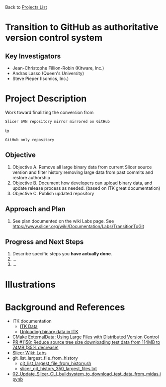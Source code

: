 Back to [Projects List](../../README.md#ProjectsList)

# Transition to GitHub as authoritative version control system

## Key Investigators

- Jean-Christophe Fillion-Robin (Kitware, Inc.)
- Andras Lasso (Queen's University)
- Steve Pieper (Isomics, Inc.)

# Project Description

<!-- Add a short paragraph describing the project. -->

Work toward finalizing the conversion from

`Slicer SVN repository mirror mirrored on GitHub`

to

`GitHub only repository`

## Objective

<!-- Describe here WHAT you would like to achieve (what you will have as end result). -->

1. Objective A. Remove all large binary data from current Slicer source version and filter history removing large data from past commits and restore authorship
1. Objective B. Document how developers can upload binary data, and update release process as needed. (based on ITK great documentation)
1. Objective C. Publish updated repository

## Approach and Plan

<!-- Describe here HOW you would like to achieve the objectives stated above. -->

1. See plan documented on the wiki Labs page. See https://www.slicer.org/wiki/Documentation/Labs/TransitionToGit

## Progress and Next Steps

<!-- Update this section as you make progress, describing of what you have ACTUALLY DONE. If there are specific steps that you could not complete then you can describe them here, too. -->

1. Describe specific steps you **have actually done**.
1. ...
1. ...

# Illustrations

<!-- Add pictures and links to videos that demonstrate what has been accomplished.
![Description of picture](Example2.jpg)
![Some more images](Example2.jpg)
-->

# Background and References

<!-- If you developed any software, include link to the source code repository. If possible, also add links to sample data, and to any relevant publications. -->

* ITK documentation
  * [ITK Data](https://github.com/InsightSoftwareConsortium/ITK/blob/master/Documentation/Data.md)
  * [Uploading binary data in ITK](https://github.com/InsightSoftwareConsortium/ITK/blob/master/Documentation/UploadBinaryData.md)
* [CMake ExternalData: Using Large Files with Distributed Version Control](https://blog.kitware.com/cmake-externaldata-using-large-files-with-distributed-version-control/)
* [PR #1158: Reduce source tree size downloading test data from 114MB to 74MB (35% decrease)](https://github.com/Slicer/Slicer/pull/1158)
* [Slicer Wiki: Labs](https://www.slicer.org/wiki/Documentation/Labs/TransitionToGit)
* git_list_largest_file_from_history
  * [git_list_largest_file_from_history.sh](https://gist.github.com/jcfr/4348af13d2c8931daeab4ff9ab73e14b)
  * [slicer_git_history_350_largest_files.txt](https://gist.github.com/jcfr/93fe51974d9db8ef55a6d3172c1de68d)
* [02_Update_Slicer_CLI_buildsystem_to_download_test_data_from_midas.ipynb](https://github.com/jcfr/jupyter-notebooks/blob/master/02_Update_Slicer_CLI_buildsystem_to_download_test_data_from_midas.ipynb)

